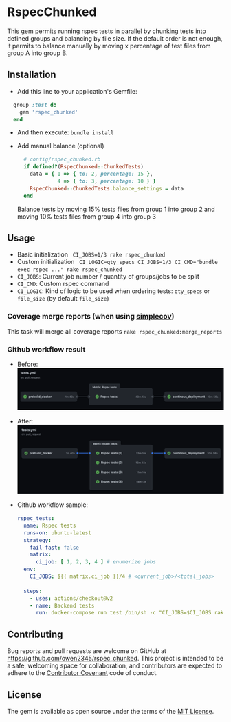 # RspecChunked
This gem permits running rspec tests in parallel by chunking tests into defined groups and balancing by file size. If the default order is not enough, it permits to balance manually by moving x percentage of test files from group A into group B.

## Installation
- Add this line to your application's Gemfile:
```ruby
  group :test do
    gem 'rspec_chunked'
  end
```

- And then execute:
`bundle install`

- Add manual balance (optional)
  ```ruby
    # config/rspec_chunked.rb
    if defined?(RspecChunked::ChunkedTests)
      data = { 1 => { to: 2, percentage: 15 },
               4 => { to: 3, percentage: 10 } }
      RspecChunked::ChunkedTests.balance_settings = data
    end
  ```
  Balance tests by moving 15% tests files from group 1 into group 2 and moving 10% tests files from group 4 into group 3

## Usage
- Basic initialization
  ` CI_JOBS=1/3 rake rspec_chunked`
- Custom initialization
  ` CI_LOGIC=qty_specs CI_JOBS=1/3 CI_CMD="bundle exec rspec ..." rake rspec_chunked`
- `CI_JOBS`: Current job number / quantity of groups/jobs to be split
- `CI_CMD`: Custom rspec command
- `CI_LOGIC`: Kind of logic to be used when ordering tests: `qty_specs` or `file_size` (by default `file_size`)

### Coverage merge reports (when using [simplecov](https://github.com/simplecov-ruby/simplecov#merging-test-runs-under-different-execution-environments))
This task will merge all coverage reports
`rake rspec_chunked:merge_reports`


### Github workflow result
- Before:    
  ![Before](/docs/before.png?raw=true)

- After:    
  ![After](/docs/current.png?raw=true)   

- Github workflow sample:
  ````yaml
  rspec_tests:
    name: Rspec tests
    runs-on: ubuntu-latest
    strategy:
      fail-fast: false
      matrix:
        ci_job: [ 1, 2, 3, 4 ] # enumerize jobs
    env:
      CI_JOBS: ${{ matrix.ci_job }}/4 # <current_job>/<total_jobs>
  
    steps:
      - uses: actions/checkout@v2
      - name: Backend tests
        run: docker-compose run test /bin/sh -c "CI_JOBS=$CI_JOBS rake rspec_chunked"

  ````  

## Contributing
Bug reports and pull requests are welcome on GitHub at https://github.com/owen2345/rspec_chunked. This project is intended to be a safe, welcoming space for collaboration, and contributors are expected to adhere to the [Contributor Covenant](http://contributor-covenant.org) code of conduct.

## License
The gem is available as open source under the terms of the [MIT License](https://opensource.org/licenses/MIT).
